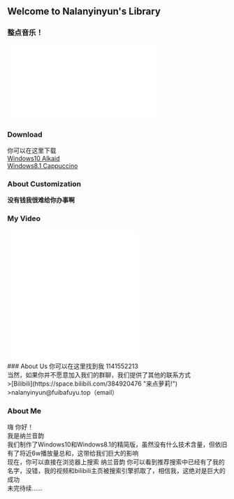 ## Welcome to Nalanyinyun's Library
### 整点音乐！
<iframe frameborder="no" border="0" marginwidth="0" marginheight="0" width=350 height=86 src="//music.163.com/outchain/player?type=2&id=529814379&auto=0&height=66"></iframe>
<iframe frameborder="no" border="0" marginwidth="0" marginheight="0" width=350 height=86 src="//music.163.com/outchain/player?type=2&id=1822700915&auto=0&height=66"></iframe>

### Download
你可以在这里下载<br>
[Windows10 Alkaid](https://cloud.189.cn/web/share?code=nmuIjayEZfM3 "涩涩 涩涩!")<br>
[Windows8.1 Cappuccino](https://dl.fuyu.ml/Ali/System/Windows/Lite/Windows8.1%20Cappuccino.iso "小萝莉来找我!")<br>

### About Customization<br>
**没有钱我很难给你办事啊**<br>

### My Video<br>
<iframe src="//player.bilibili.com/player.html?aid=296463240&bvid=BV1sF411n7va&cid=506523758&page=1" scrolling="no" border="0" frameborder="no" framespacing="0" allowfullscreen="true"> </iframe>
<iframe src="//player.bilibili.com/player.html?aid=296463240&bvid=BV1sF411n7va&cid=506523758&page=1" scrolling="no" border="0" frameborder="no" framespacing="0" allowfullscreen="true"> </iframe><br>
### About Us
你可以在这里找到我 1141552213 <br>
当然，如果你并不愿意加入我们的群聊，我们提供了其他的联系方式<br>
>[Bilibili](https://space.bilibili.com/384920476 "来点萝莉!")<br>
>nalanyinyun@fuibafuyu.top（email）

### About Me  
嗨 你好！  
我是纳兰音韵  
我们制作了Windows10和Windows8.1的精简版，虽然没有什么技术含量，但依旧有了将近6w播放量总和，这带给我们巨大的影响  
现在，你可以直接在浏览器上搜索 纳兰音韵 你可以看到推荐搜索中已经有了我的名字，没错，我的视频和bilibili主页被搜索引擎抓取了，相信我，这绝对是巨大的成功   
未完待续......
